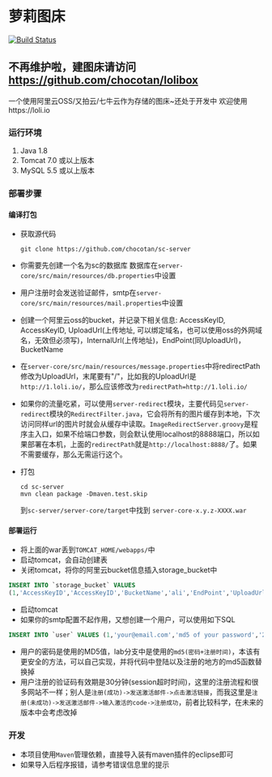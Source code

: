 萝莉图床
=========

[![Build Status](https://drone.io/github.com/chocotan/sc-server/status.png)](https://drone.io/github.com/chocotan/sc-server/latest)


## 不再维护啦，建图床请访问 https://github.com/chocotan/lolibox




一个使用阿里云OSS/又拍云/七牛云作为存储的图床~还处于开发中
欢迎使用https://loli.io



### 运行环境
1. Java 1.8
2. Tomcat 7.0 或以上版本
3. MySQL 5.5 或以上版本

### 部署步骤

#### 编译打包

* 获取源代码
  ```
  git clone https://github.com/chocotan/sc-server
  ```
* 你需要先创建一个名为sc的数据库
数据库在```server-core/src/main/resources/db.properties```中设置
* 用户注册时会发送验证邮件，smtp在```server-core/src/main/resources/mail.properties```中设置
* 创建一个阿里云oss的bucket，并记录下相关信息: AccessKeyID, AccessKeyID, UploadUrl(上传地址, 可以绑定域名，也可以使用oss的外网域名，无效但必须写)，InternalUrl(上传地址)，EndPoint(同UploadUrl)，BucketName
* 在```server-core/src/main/resources/message.properties```中将redirectPath修改为UploadUrl，末尾要有"/"，比如我的UploadUrl是```http://1.loli.io/```，那么应该修改为```redirectPath=http://1.loli.io/```
* 如果你的流量吃紧，可以使用`server-redirect`模块，主要代码见`server-redirect`模块的`RedirectFilter.java`，它会将所有的图片缓存到本地，下次访问同样url的图片时就会从缓存中读取。`ImageRedirectServer.groovy`是程序主入口，如果不给端口参数，则会默认使用localhost的8888端口，所以如果部署在本机，上面的`redirectPath`就是`http://localhost:8888/`了。如果不需要缓存，那么无需运行这个。


* 打包 
  ```
  cd sc-server
  mvn clean package -Dmaven.test.skip
  ```
  到```sc-server/server-core/target```中找到 ```server-core-x.y.z-XXXX.war```

#### 部署运行
  * 将上面的war丢到```TOMCAT_HOME/webapps/```中
  * 启动tomcat，会自动创建表
  * 关闭tomcat，将你的阿里云bucket信息插入storage_bucket中

  ```sql
  INSERT INTO `storage_bucket` VALUES 
  (1,'AccessKeyID','AccessKeyID','BucketName','ali','EndPoint','UploadUrl','1','image','InternalUrl');
  ```
  * 启动tomcat
  * 如果你的smtp配置不起作用，又想创建一个用户，可以使用如下SQL

  ```sql
  INSERT INTO `user` VALUES (1,'your@email.com','md5 of your password','2014-04-29 04:20:56');
  ```
  * 用户的密码是使用的MD5值，lab分支中是使用的`md5(密码+注册时间)`，本该有更安全的方法，可以自己实现，并将代码中登陆以及注册的地方的md5函数替换掉
  * 用户注册的验证码有效期是30分钟(session超时时间)，这里的注册流程和很多网站不一样；别人是`注册(成功)->发送激活邮件->点击激活链接`，而我这里是`注册(未成功)->发送激活邮件->输入激活的code->注册成功`，前者比较科学，在未来的版本中会考虑改掉
  
### 开发
* 本项目使用`Maven`管理依赖，直接导入装有maven插件的eclipse即可
* 如果导入后程序报错，请参考错误信息里的提示
